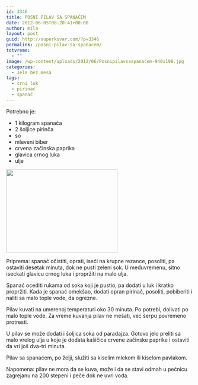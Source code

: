 ```yaml
---
id: 3346
title: POSNI PILAV SA SPANAĆEM
date: 2012-06-05T08:20:41+00:00
author: mila
layout: post
guid: http://superkuvar.com/?p=3346
permalink: /posni-pilav-sa-spanacem/
totvreme:
  - ""
image: /wp-content/uploads/2012/06/Posnipilavsaspanaćem-940x198.jpg
categories:
  - Jela bez mesa
tags:
  - crni luk
  - pirinač
  - spanać
---
```

Potrebno je:

  * 1 kilogram spanaća
  * 2 šoljice pirinča
  * so
  * mleveni biber
  * crvena začinska paprika
  * glavica crnog luka
  * ulje

<img class="alignnone size-medium wp-image-3350" title="Posnipilavsaspanaćem" src="/wp-content/uploads/2012/06/Posnipilavsaspana%C4%87em-300x225.jpg" alt="" width="300" height="225" /> 

Priprema: spanać očistiti, oprati, iseći na krupne rezance, posoliti, pa ostaviti desetak minuta, dok ne pusti zeleni sok. U međuvremenu, sitno iseckati glavicu crnog luka i propržiti na malo ulja.

Spanać ocediti rukama od soka koji je pustio, pa dodati u luk i kratko propržiti. Kada je spanać omekšao, dodati opran pirinač, posoliti, pobiberiti i naliti sa malo tople vode, da ogrezne.

Pilav kuvati na umerenoj temperaturi oko 30 minuta. Po potrebi, dolivati po malo tople vode. Za vreme kuvanja pilav ne mešati, već šerpu povremeno protresti.

U pilav se može dodati i šoljica soka od paradajza. Gotovo jelo preliti sa malo vrelog ulja u koje je dodata kašičica crvene začinske paprike i ostaviti da vri još dva-tri minuta.

Pilav sa spanaćem, po želji, služiti sa kiselim mlekom ili kiselom pavlakom.

Napomena: pilav ne mora da se kuva, može i da se stavi odmah u pećnicu zagrejanu na 200 stepeni i peče dok ne uvri voda.

&nbsp;